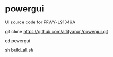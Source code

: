 # powergui
UI source code for FRWY-LS1046A

git clone https://github.com/adityanxp/powergui.git

cd powergui

sh build_all.sh
